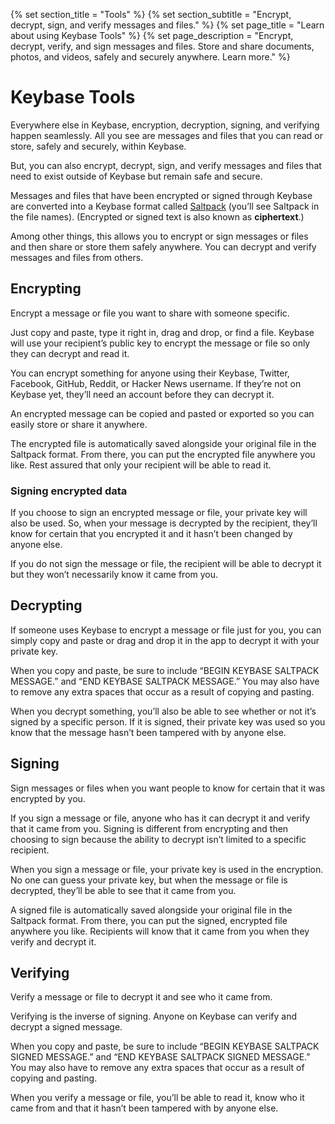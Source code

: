 {% set section_title = "Tools" %}
{% set section_subtitle = "Encrypt, decrypt, sign, and verify messages and files." %}
{% set page_title = "Learn about using Keybase Tools" %}
{% set page_description = "Encrypt, decrypt, verify, and sign messages and files. Store and share documents, photos, and videos, safely and securely anywhere. Learn more." %}

# Keybase Tools
Everywhere else in Keybase, encryption, decryption, signing, and verifying happen seamlessly. All you see are messages and files that you can read or store, safely and securely, within Keybase. 

But, you can also encrypt, decrypt, sign, and verify messages and files that need to exist outside of Keybase but remain safe and secure. 

Messages and files that have been encrypted or signed through Keybase are converted into a Keybase format called [Saltpack](https://saltpack.org/) (you’ll see Saltpack in the file names). (Encrypted or signed text is also known as **ciphertext**.) 

Among other things, this allows you to encrypt or sign messages or files and then share or store them safely anywhere. You can decrypt and verify messages and files from others.

## Encrypting
Encrypt a message or file you want to share with someone specific. 

Just copy and paste, type it right in, drag and drop, or find a file. Keybase will use your recipient’s public key to encrypt the message or file so only they can decrypt and read it. 

You can encrypt something for anyone using their Keybase, Twitter, Facebook, GitHub, Reddit, or Hacker News username. If they’re not on Keybase yet, they’ll need an account before they can decrypt it. 

An encrypted message can be copied and pasted or exported so you can easily store or share it anywhere. 

The encrypted file is automatically saved alongside your original file in the Saltpack format. From there, you can put the encrypted file anywhere you like. Rest assured that only your recipient will be able to read it.

### Signing encrypted data
If you choose to sign an encrypted message or file, your private key will also be used. So, when your message is decrypted by the recipient, they’ll know for certain that you encrypted it and it hasn’t been changed by anyone else. 

If you do not sign the message or file, the recipient will be able to decrypt it but they won’t necessarily know it came from you.

## Decrypting
If someone uses Keybase to encrypt a message or file just for you, you can simply copy and paste or drag and drop it in the app to decrypt it with your private key. 

When you copy and paste, be sure to include “BEGIN KEYBASE SALTPACK MESSAGE.” and “END KEYBASE SALTPACK MESSAGE.” You may also have to remove any extra spaces that occur as a result of copying and pasting.

When you decrypt something, you’ll also be able to see whether or not it’s signed by a specific person. If it is signed, their private key was used so you know that the message hasn’t been tampered with by anyone else.

## Signing
Sign messages or files when you want people to know for certain that it was encrypted by you.

If you sign a message or file, anyone who has it can decrypt it and verify that it came from you. Signing is different from encrypting and then choosing to sign because the ability to decrypt isn’t limited to a specific recipient. 

When you sign a message or file, your private key is used in the encryption. No one can guess your private key, but when the message or file is decrypted, they’ll be able to see that it came from you.

A signed file is automatically saved alongside your original file in the Saltpack format. From there, you can put the signed, encrypted file anywhere you like. Recipients will know that it came from you when they verify and decrypt it.

## Verifying
Verify a message or file to decrypt it and see who it came from. 

Verifying is the inverse of signing. Anyone on Keybase can verify and decrypt a signed message. 

When you copy and paste, be sure to include “BEGIN KEYBASE SALTPACK SIGNED MESSAGE.” and “END KEYBASE SALTPACK SIGNED MESSAGE.” You may also have to remove any extra spaces that occur as a result of copying and pasting.

When you verify a message or file, you’ll be able to read it, know who it came from and that it hasn’t been tampered with by anyone else. 
